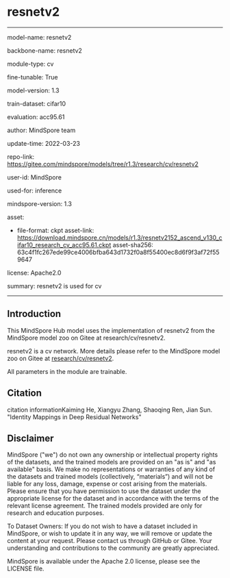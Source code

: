 # resnetv2

---

model-name: resnetv2

backbone-name: resnetv2

module-type: cv

fine-tunable: True

model-version: 1.3

train-dataset: cifar10

evaluation: acc95.61

author: MindSpore team

update-time: 2022-03-23

repo-link: <https://gitee.com/mindspore/models/tree/r1.3/research/cv/resnetv2>

user-id: MindSpore

used-for: inference

mindspore-version: 1.3

asset:

-
    file-format: ckpt
    asset-link: <https://download.mindspore.cn/models/r1.3/resnetv2152_ascend_v130_cifar10_research_cv_acc95.61.ckpt>
    asset-sha256: 63c4f1fc267ede99ce4006bfba643d1732f0a8f55400ec8d6f9f3af72f559647

license: Apache2.0

summary: resnetv2 is used for cv

---

## Introduction

This MindSpore Hub model uses the implementation of resnetv2 from the MindSpore model zoo on Gitee at research/cv/resnetv2.

resnetv2 is a cv network. More details please refer to the MindSpore model zoo on Gitee at [research/cv/resnetv2](https://gitee.com/mindspore/models/blob/r1.3/research/cv/resnetv2/README_CN.md).

All parameters in the module are trainable.

## Citation

citation informationKaiming He, Xiangyu Zhang, Shaoqing Ren, Jian Sun. "Identity Mappings in Deep Residual Networks"

## Disclaimer

MindSpore ("we") do not own any ownership or intellectual property rights of the datasets, and the trained models are provided on an "as is" and "as available" basis. We make no representations or warranties of any kind of the datasets and trained models (collectively, “materials”) and will not be liable for any loss, damage, expense or cost arising from the materials. Please ensure that you have permission to use the dataset under the appropriate license for the dataset and in accordance with the terms of the relevant license agreement. The trained models provided are only for research and education purposes.

To Dataset Owners: If you do not wish to have a dataset included in MindSpore, or wish to update it in any way, we will remove or update the content at your request. Please contact us through GitHub or Gitee. Your understanding and contributions to the community are greatly appreciated.

MindSpore is available under the Apache 2.0 license, please see the LICENSE file.
